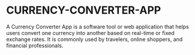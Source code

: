 # CURRENCY-CONVERTER-APP
A Currency Converter App is a software tool or web application that helps users convert one currency into another based on real-time or fixed exchange rates. It is commonly used by travelers, online shoppers, and financial professionals.  

